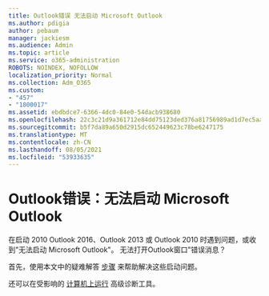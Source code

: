 ```yaml
---
title: Outlook错误 无法启动 Microsoft Outlook
ms.author: pdigia
author: pebaum
manager: jackiesm
ms.audience: Admin
ms.topic: article
ms.service: o365-administration
ROBOTS: NOINDEX, NOFOLLOW
localization_priority: Normal
ms.collection: Adm_O365
ms.custom:
- "457"
- "1800017"
ms.assetid: ebdbdce7-6366-4dc0-84e0-54dacb938680
ms.openlocfilehash: 22c3c21d9a361712e84dd75123ded376a81756989ad1d7ec5aa573e0046c04b8
ms.sourcegitcommit: b5f7da89a650d2915dc652449623c78be6247175
ms.translationtype: MT
ms.contentlocale: zh-CN
ms.lasthandoff: 08/05/2021
ms.locfileid: "53933635"
---
```

# <a name="outlook-error-cannot-start-microsoft-outlook"></a>Outlook错误：无法启动 Microsoft Outlook

在启动 2010 Outlook 2016、Outlook 2013 或 Outlook 2010 时遇到问题，或收到"无法启动 Microsoft Outlook"。 无法打开Outlook窗口"错误消息？
  
首先，使用本文中的疑难解答 [步骤](https://support.office.com/article/I-can-t-start-Microsoft-Outlook-2016-2013-or-2010-or-receive-the-error-Cannot-start-Microsoft-Office-Outlook-Cannot-open-the-Outlook-Window-d1f69da6-b333-4650-97bf-4d77bd7abb85) 来帮助解决这些启动问题。 
  
还可以在受影响的 [计算机上运行](https://aka.ms/SaRA-OutlookAdvDiagnostics) 高级诊断工具。